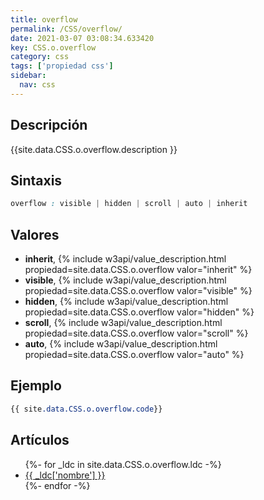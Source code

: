 ```yaml
---
title: overflow
permalink: /CSS/overflow/
date: 2021-03-07 03:08:34.633420
key: CSS.o.overflow
category: css
tags: ['propiedad css']
sidebar: 
  nav: css
---
```


## Descripción
{{site.data.CSS.o.overflow.description }}

## Sintaxis
~~~css
overflow : visible | hidden | scroll | auto | inherit
~~~

## Valores
* **inherit**,  {% include w3api/value_description.html propiedad=site.data.CSS.o.overflow valor="inherit" %}
* **visible**,  {% include w3api/value_description.html propiedad=site.data.CSS.o.overflow valor="visible" %}
* **hidden**,  {% include w3api/value_description.html propiedad=site.data.CSS.o.overflow valor="hidden" %}
* **scroll**,  {% include w3api/value_description.html propiedad=site.data.CSS.o.overflow valor="scroll" %}
* **auto**,  {% include w3api/value_description.html propiedad=site.data.CSS.o.overflow valor="auto" %}

## Ejemplo
~~~css
{{ site.data.CSS.o.overflow.code}}
~~~

## Artículos
<ul>
{%- for _ldc in site.data.CSS.o.overflow.ldc -%}
   <li>
       <a href="{{_ldc['url'] }}">{{ _ldc['nombre'] }}</a>
   </li>
{%- endfor -%}
</ul>
